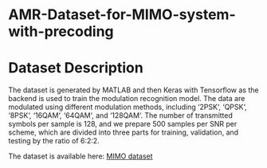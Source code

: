 # AMR-Dataset-for-MIMO-system-with-precoding



# Dataset Description
The dataset is generated by MATLAB and then Keras with Tensorflow as the backend is used to train the modulation recognition model. The data are modulated using different modulation methods, including ‘2PSK‘, ‘QPSK‘, ‘8PSK‘,
‘16QAM‘, ‘64QAM‘, and ‘128QAM‘. The number of transmitted symbols per sample is 128, and we prepare 500 samples per SNR per scheme, which are divided into three parts for training, validation, and testing by the ratio of 6:2:2.

The dataset is available here: [MIMO dataset](https://www.dropbox.com/scl/fo/3ipubd3trk48y52x83llk/h?dl=0&rlkey=ypjedwmup4utw5v9hmlvzw2lg)
